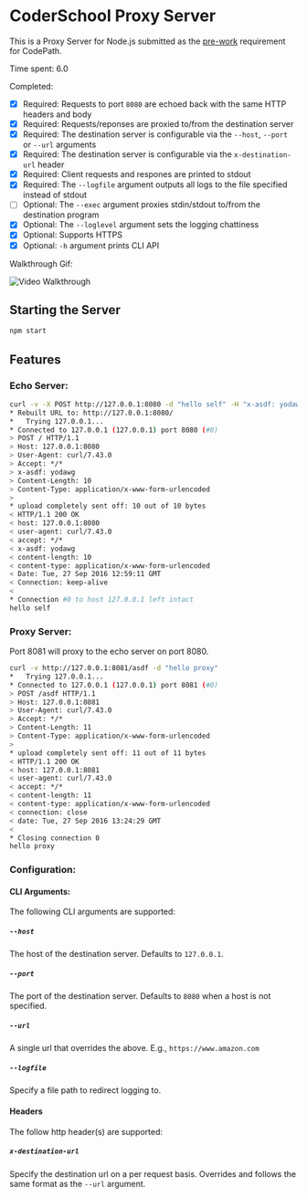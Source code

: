 # CoderSchool Proxy Server

This is a Proxy Server for Node.js submitted as the [pre-work](http://courses.codepath.com/snippets/intro_to_nodejs/prework) requirement for CodePath.

Time spent: 6.0

Completed:

* [x] Required: Requests to port `8080` are echoed back with the same HTTP headers and body
* [x] Required: Requests/reponses are proxied to/from the destination server
* [x] Required: The destination server is configurable via the `--host`, `--port`  or `--url` arguments
* [x] Required: The destination server is configurable via the `x-destination-url` header
* [x] Required: Client requests and respones are printed to stdout
* [x] Required: The `--logfile` argument outputs all logs to the file specified instead of stdout
* [ ] Optional: The `--exec` argument proxies stdin/stdout to/from the destination program
* [x] Optional: The `--loglevel` argument sets the logging chattiness
* [x] Optional: Supports HTTPS
* [x] Optional: `-h` argument prints CLI API

Walkthrough Gif:

![Video Walkthrough](walkthrough.gif)

## Starting the Server

```bash
npm start
```

## Features

### Echo Server:

```bash
curl -v -X POST http://127.0.0.1:8080 -d "hello self" -H "x-asdf: yodawg"
* Rebuilt URL to: http://127.0.0.1:8080/
*   Trying 127.0.0.1...
* Connected to 127.0.0.1 (127.0.0.1) port 8080 (#0)
> POST / HTTP/1.1
> Host: 127.0.0.1:8080
> User-Agent: curl/7.43.0
> Accept: */*
> x-asdf: yodawg
> Content-Length: 10
> Content-Type: application/x-www-form-urlencoded
>
* upload completely sent off: 10 out of 10 bytes
< HTTP/1.1 200 OK
< host: 127.0.0.1:8080
< user-agent: curl/7.43.0
< accept: */*
< x-asdf: yodawg
< content-length: 10
< content-type: application/x-www-form-urlencoded
< Date: Tue, 27 Sep 2016 12:59:11 GMT
< Connection: keep-alive
<
* Connection #0 to host 127.0.0.1 left intact
hello self
```

### Proxy Server:

Port 8081 will proxy to the echo server on port 8080.

```bash
curl -v http://127.0.0.1:8081/asdf -d "hello proxy"
*   Trying 127.0.0.1...
* Connected to 127.0.0.1 (127.0.0.1) port 8081 (#0)
> POST /asdf HTTP/1.1
> Host: 127.0.0.1:8081
> User-Agent: curl/7.43.0
> Accept: */*
> Content-Length: 11
> Content-Type: application/x-www-form-urlencoded
>
* upload completely sent off: 11 out of 11 bytes
< HTTP/1.1 200 OK
< host: 127.0.0.1:8081
< user-agent: curl/7.43.0
< accept: */*
< content-length: 11
< content-type: application/x-www-form-urlencoded
< connection: close
< date: Tue, 27 Sep 2016 13:24:29 GMT
<
* Closing connection 0
hello proxy
```

### Configuration:

#### CLI Arguments:

The following CLI arguments are supported:

##### `--host`

The host of the destination server. Defaults to `127.0.0.1`.

##### `--port`

The port of the destination server. Defaults to `8080` when a host is not specified.

##### `--url`

A single url that overrides the above. E.g., `https://www.amazon.com`

##### `--logfile`

Specify a file path to redirect logging to.

#### Headers

The follow http header(s) are supported:

##### `x-destination-url`

Specify the destination url on a per request basis. Overrides and follows the same format as the `--url` argument.
